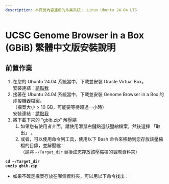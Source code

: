 ```yaml
---
description: 本頁面內容適用的作業系統： Linux Ubuntu 24.04 LTS
---
```


# UCSC Genome Browser in a Box (GBiB) 繁體中文版安裝說明

## 前置作業

1. 在您的 Ubuntu 24.04 系統當中，下載並安裝 Oracle Virtual Box。\
   安裝連結：[請點我](https://www.oracle.com/tw/virtualization/technologies/vm/downloads/virtualbox-downloads.html?source=:ow:o:p:nav:mmddyyVirtualBoxHero_tw\&intcmp=:ow:o:p:nav:mmddyyVirtualBoxHero_tw)
2. 接著在 Ubuntu 24.04 系統當中，下載並安裝 Genome Browser in a Box 的虛擬機器檔案。\
   （檔案大小 > 10 GB，可能要等待超過一小時）\
   安裝連結：[請點我](https://genome-store.ucsc.edu/)
3. 將下載下來的 "gbib.zip" 解壓縮
   1. 如果您有使用者介面，請使用滑鼠右鍵點選該壓縮檔案，然後選擇 「取出」 。
   2. 或者，可以使用命令列工具，使用以下 Bash 命令來移動到您存放該壓縮檔的目錄，並解壓縮：\
      （請將 `~/Target_dir` 替換成您存放該壓縮檔的實際資料夾）

<pre class="language-bash"><code class="lang-bash"><strong>cd ~/Target_dir
</strong><strong>unzip gbib.zip
</strong></code></pre>

* 如果不確定檔案存放在哪個資料夾，可以用以下命令找出：


